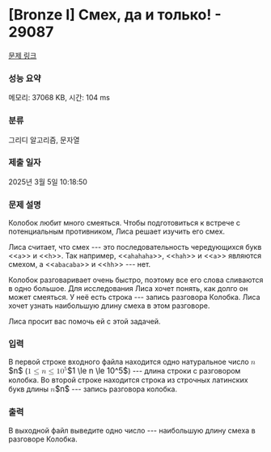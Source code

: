 # [Bronze I] Смех, да и только! - 29087 

[문제 링크](https://www.acmicpc.net/problem/29087) 

### 성능 요약

메모리: 37068 KB, 시간: 104 ms

### 분류

그리디 알고리즘, 문자열

### 제출 일자

2025년 3월 5일 10:18:50

### 문제 설명

<p>Колобок любит много смеяться. Чтобы подготовиться к встрече с потенциальным противником, Лиса решает изучить его смех. </p>

<p>Лиса считает, что смех  --- это последовательность чередующихся букв <<<code>a</code>>> и  <<<code>h</code>>>. Так например, <<<code>ahahaha</code>>>, <<<code>hah</code>>> и <<<code>a</code>>> являются смехом, а <<<code>abacaba</code>>> и <<<code>hh</code>>> --- нет.</p>

<p>Колобок разговаривает очень быстро, поэтому все его слова сливаются в одно большое. Для исследования Лиса хочет понять, как долго он может смеяться. У неё есть строка --- запись разговора Колобка. Лиса хочет узнать наибольшую длину смеха в этом разговоре.</p>

<p>Лиса просит вас помочь ей с этой задачей. </p>

### 입력 

 <p>В первой строке входного файла находится одно натуральное число <mjx-container class="MathJax" jax="CHTML" style="font-size: 109%; position: relative;"><mjx-math class="MJX-TEX" aria-hidden="true"><mjx-mi class="mjx-i"><mjx-c class="mjx-c1D45B TEX-I"></mjx-c></mjx-mi></mjx-math><mjx-assistive-mml unselectable="on" display="inline"><math xmlns="http://www.w3.org/1998/Math/MathML"><mi>n</mi></math></mjx-assistive-mml><span aria-hidden="true" class="no-mathjax mjx-copytext">$n$</span></mjx-container> (<mjx-container class="MathJax" jax="CHTML" style="font-size: 109%; position: relative;"><mjx-math class="MJX-TEX" aria-hidden="true"><mjx-mn class="mjx-n"><mjx-c class="mjx-c31"></mjx-c></mjx-mn><mjx-mo class="mjx-n" space="4"><mjx-c class="mjx-c2264"></mjx-c></mjx-mo><mjx-mi class="mjx-i" space="4"><mjx-c class="mjx-c1D45B TEX-I"></mjx-c></mjx-mi><mjx-mo class="mjx-n" space="4"><mjx-c class="mjx-c2264"></mjx-c></mjx-mo><mjx-msup space="4"><mjx-mn class="mjx-n"><mjx-c class="mjx-c31"></mjx-c><mjx-c class="mjx-c30"></mjx-c></mjx-mn><mjx-script style="vertical-align: 0.393em;"><mjx-mn class="mjx-n" size="s"><mjx-c class="mjx-c35"></mjx-c></mjx-mn></mjx-script></mjx-msup></mjx-math><mjx-assistive-mml unselectable="on" display="inline"><math xmlns="http://www.w3.org/1998/Math/MathML"><mn>1</mn><mo>≤</mo><mi>n</mi><mo>≤</mo><msup><mn>10</mn><mn>5</mn></msup></math></mjx-assistive-mml><span aria-hidden="true" class="no-mathjax mjx-copytext">$1 \le n \le 10^5$</span></mjx-container>) --- длина строки с разговором колобка. Во второй строке находится строка из строчных латинских букв длины <mjx-container class="MathJax" jax="CHTML" style="font-size: 109%; position: relative;"><mjx-math class="MJX-TEX" aria-hidden="true"><mjx-mi class="mjx-i"><mjx-c class="mjx-c1D45B TEX-I"></mjx-c></mjx-mi></mjx-math><mjx-assistive-mml unselectable="on" display="inline"><math xmlns="http://www.w3.org/1998/Math/MathML"><mi>n</mi></math></mjx-assistive-mml><span aria-hidden="true" class="no-mathjax mjx-copytext">$n$</span></mjx-container> --- запись разговора колобка.</p>

### 출력 

 <p>В выходной файл выведите одно число --- наибольшую длину смеха в разговоре Колобка.</p>

